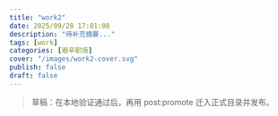 ```yaml
---
title: "work2"
date: 2025/09/28 17:01:08
description: "待补充摘要..."
tags: [work]
categories: [艰辛职场]
cover: "/images/work2-cover.svg"
publish: false
draft: false
---
```


> 草稿：在本地验证通过后，再用 post:promote 迁入正式目录并发布。
